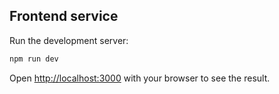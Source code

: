 ## Frontend service

Run the development server:

```bash
npm run dev
```

Open [http://localhost:3000](http://localhost:3000) with your browser to see the result.

